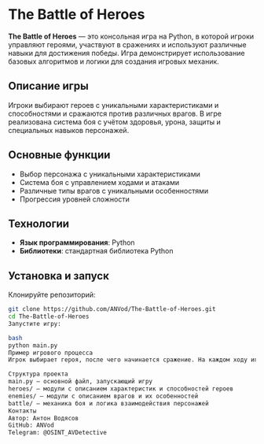 # The Battle of Heroes

**The Battle of Heroes** — это консольная игра на Python, в которой игроки управляют героями, участвуют в сражениях и используют различные навыки для достижения победы. Игра демонстрирует использование базовых алгоритмов и логики для создания игровых механик.

## Описание игры

Игроки выбирают героев с уникальными характеристиками и способностями и сражаются против различных врагов. В игре реализована система боя с учётом здоровья, урона, защиты и специальных навыков персонажей.

## Основные функции

- Выбор персонажа с уникальными характеристиками
- Система боя с управлением ходами и атаками
- Различные типы врагов с уникальными особенностями
- Прогрессия уровней сложности

## Технологии

- **Язык программирования**: Python
- **Библиотеки**: стандартная библиотека Python

## Установка и запуск

Клонируйте репозиторий:
```bash
git clone https://github.com/ANVod/The-Battle-of-Heroes.git
cd The-Battle-of-Heroes
Запустите игру:

bash
python main.py
Пример игрового процесса
Игрок выбирает героя, после чего начинается сражение. На каждом ходу игрок может выбрать, атаковать ли врага или использовать способность. Побеждайте врагов и проходите новые уровни сложности.

Структура проекта
main.py — основной файл, запускающий игру
heroes/ — модули с описанием характеристик и способностей героев
enemies/ — модули с описанием врагов и их особенностей
battle/ — механика боя и логика взаимодействия персонажей
Контакты
Автор: Антон Водясов
GitHub: ANVod
Telegram: @OSINT_AVDetective
